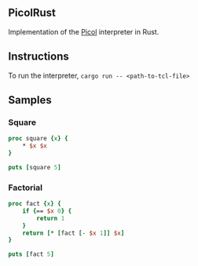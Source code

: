## PicolRust

Implementation of the [Picol](https://github.com/antirez/picol/tree/main) interpreter in Rust. 

## Instructions 

To run the interpreter, 
`cargo run -- <path-to-tcl-file>`

## Samples

### Square
```Tcl
proc square {x} {
    * $x $x
}

puts [square 5]
```

### Factorial

```Tcl
proc fact {x} {
    if {== $x 0} {
        return 1
    }
    return [* [fact [- $x 1]] $x]
}

puts [fact 5]
```
